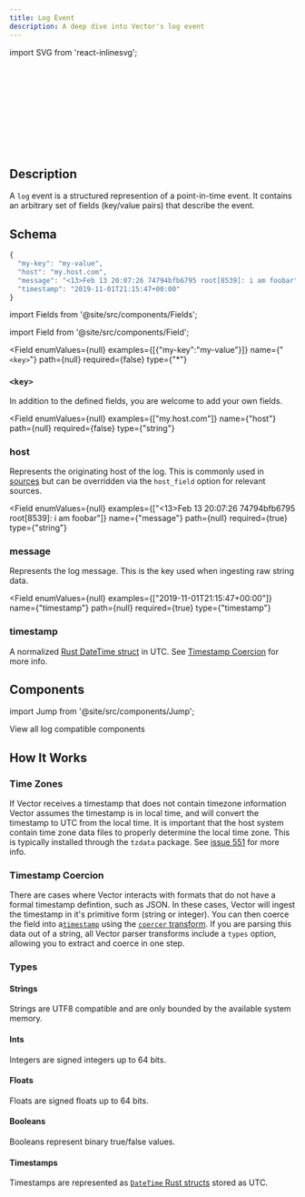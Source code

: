 ```yaml
---
title: Log Event
description: A deep dive into Vector's log event
---
```


import SVG from 'react-inlinesvg';

<SVG src="/img/data-model-log.svg" />

## Description

A `log` event is a structured represention of a point-in-time event. It contains
an arbitrary set of fields (key/value pairs) that describe the event.

## Schema

```javascript
{
  "my-key": "my-value",
  "host": "my.host.com",
  "message": "<13>Feb 13 20:07:26 74794bfb6795 root[8539]: i am foobar",
  "timestamp": "2019-11-01T21:15:47+00:00"
}
```

import Fields from '@site/src/components/Fields';

import Field from '@site/src/components/Field';

<Fields filters={true}>


<Field
  enumValues={null}
  examples={[{"my-key":"my-value"}]}
  name={"`<key>`"}
  path={null}
  required={false}
  type={"*"}
  >

### `<key>`

In addition to the defined fields, you are welcome to add your own fields.


</Field>


<Field
  enumValues={null}
  examples={["my.host.com"]}
  name={"host"}
  path={null}
  required={false}
  type={"string"}
  >

### host

Represents the originating host of the log. This is commonly used in [sources][docs.sources] but can be overridden via the `host_field` option for relevant sources.


</Field>


<Field
  enumValues={null}
  examples={["<13>Feb 13 20:07:26 74794bfb6795 root[8539]: i am foobar"]}
  name={"message"}
  path={null}
  required={true}
  type={"string"}
  >

### message

Represents the log message. This is the key used when ingesting raw string data.


</Field>


<Field
  enumValues={null}
  examples={["2019-11-01T21:15:47+00:00"]}
  name={"timestamp"}
  path={null}
  required={true}
  type={"timestamp"}
  >

### timestamp

A normalized [Rust DateTime struct][urls.rust_date_time] in UTC. See [Timestamp Coercion](#timestamp-coercion) for more info.


</Field>


</Fields>

## Components

import Jump from '@site/src/components/Jump';

<Jump to="/components?log=true">View all log compatible components</Jump>

## How It Works

### Time Zones

If Vector receives a timestamp that does not contain timezone information
Vector assumes the timestamp is in local time, and will convert the timestamp
to UTC from the local time. It is important that the host system contain
time zone data files to properly determine the local time zone. This is
typically installed through the `tzdata` package. See [issue 551][urls.issue_551]
for more info.

### Timestamp Coercion

There are cases where Vector interacts with formats that do not have a formal
timestamp defintion, such as JSON. In these cases, Vector will ingest the
timestamp in it's primitive form (string or integer). You can then coerce the
field into a[`timestamp`](#timestamp) using the
[`coercer` transform][docs.transforms.coercer]. If you are parsing this data
out of a string, all Vector parser transforms include a `types` option,
allowing you to extract and coerce in one step.

### Types

#### Strings

Strings are UTF8 compatible and are only bounded by the available system
memory.

#### Ints

Integers are signed integers up to 64 bits.

#### Floats

Floats are signed floats up to 64 bits.

#### Booleans

Booleans represent binary true/false values.

#### Timestamps

Timestamps are represented as [`DateTime` Rust structs][urls.rust_date_time]
stored as UTC.


[docs.sources]: /docs/reference/sources
[docs.transforms.coercer]: /docs/reference/transforms/coercer
[urls.issue_551]: https://github.com/timberio/vector/issues/551
[urls.rust_date_time]: https://docs.rs/chrono/0.4.0/chrono/struct.DateTime.html
